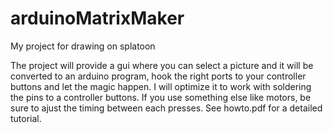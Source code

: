 # arduinoMatrixMaker
My project for drawing on splatoon

The project will provide a gui where you can select a picture and it will be converted to an arduino program, hook the right ports to your controller buttons and let the magic happen.
I will optimize it to work with soldering the pins to a controller buttons. If you use something else like motors, be sure to ajust the timing between each presses.
See howto.pdf for a detailed tutorial.
